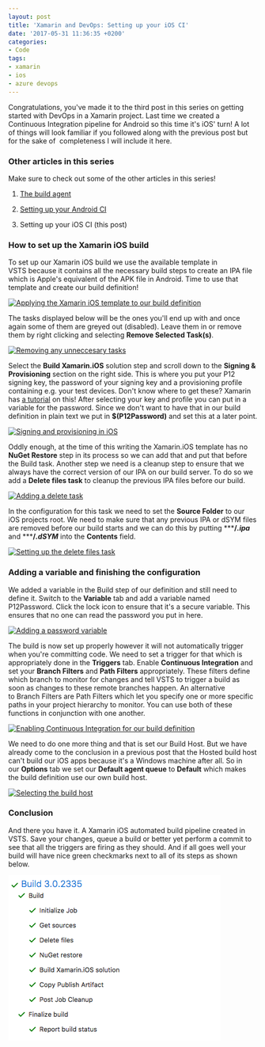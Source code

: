 ```yaml
---
layout: post
title: 'Xamarin and DevOps: Setting up your iOS CI'
date: '2017-05-31 11:36:35 +0200'
categories:
- Code
tags:
- xamarin
- ios
- azure devops
---
```




Congratulations, you've made it to the third post in this series on getting started with DevOps in a Xamarin project. Last time we created a Continuous Integration pipeline for Android so this time it's iOS' turn! A lot of things will look familiar if you followed along with the previous post but for the sake of  completeness I will include it here.







### Other articles in this series




Make sure to check out some of the other articles in this series!



1.  [The build agent](https://www.thewissen.io/xamarin-devops-build-agent/)

2.  [Setting up your Android CI](https://www.thewissen.io/xamarin-devops-android-ci/)

3.  Setting up your iOS CI (this post)



### How to set up the Xamarin iOS build




To set up our Xamarin iOS build we use the available template in VSTS because it contains all the necessary build steps to create an IPA file which is Apple's equivalent of the APK file in Android. Time to use that template and create our build definition!



[![Applying the Xamarin iOS template to our build definition](/images/posts/iostemplate-1024x396.png)](/images/posts/iostemplate.png)



The tasks displayed below will be the ones you'll end up with and once again some of them are greyed out (disabled). Leave them in or remove them by right clicking and selecting **Remove Selected Task(s)**.



[![Removing any unneccesary tasks](/images/posts/removestepsios-1024x342.png)](/images/posts/removestepsios.png)



Select the **Build Xamarin.iOS** solution step and scroll down to the **Signing & Provisioning** section on the right side. This is where you put your P12 signing key, the password of your signing key and a provisioning profile containing e.g. your test devices. Don't know where to get these? Xamarin has [a tutorial](https://developer.xamarin.com/guides/ios/getting_started/installation/device_provisioning/) on this! After selecting your key and profile you can put in a variable for the password. Since we don't want to have that in our build definition in plain text we put in **$(P12Password)** and set this at a later point.



[![Signing and provisioning in iOS](/images/posts/signing-1024x365.png)](/images/posts/signing.png)



Oddly enough, at the time of this writing the Xamarin.iOS template has no **NuGet Restore** step in its process so we can add that and put that before the Build task. Another step we need is a cleanup step to ensure that we always have the correct version of our IPA on our build server. To do so we add a **Delete files task** to cleanup the previous IPA files before our build.



[![Adding a delete task](/images/posts/cleanuptask-1024x424.png)](/images/posts/cleanuptask.png)



In the configuration for this task we need to set the **Source Folder** to our iOS projects root. We need to make sure that any previous IPA or dSYM files are removed before our build starts and we can do this by putting *****/*.ipa*** and *****/*.dSYM*** into the **Contents** field.



[![Setting up the delete files task](/images/posts/cleanupsettings-1024x443.png)](/images/posts/cleanupsettings.png)



### Adding a variable and finishing the configuration




We added a variable in the Build step of our definition and still need to define it. Switch to the **Variable** tab and add a variable named P12Password. Click the lock icon to ensure that it's a secure variable. This ensures that no one can read the password you put in here.



[![Adding a password variable](/images/posts/addvariable-1024x294.png)](/images/posts/addvariable.png)



The build is now set up properly however it will not automatically trigger when you're committing code. We need to set a trigger for that which is appropriately done in the **Triggers** tab. Enable **Continuous Integration** and set your **Branch Filters** and **Path Filters** appropriately. These filters define which branch to monitor for changes and tell VSTS to trigger a build as soon as changes to these remote branches happen. An alternative to Branch Filters are Path Filters which let you specify one or more specific paths in your project hierarchy to monitor. You can use both of these functions in conjunction with one another.



[![Enabling Continuous Integration for our build definition](/images/posts/triggerios-1024x377.png)](/images/posts/triggerios.png)



We need to do one more thing and that is set our Build Host. But we have already come to the conclusion in a previous post that the Hosted build host can't build our iOS apps because it's a Windows machine after all. So in our **Options** tab we set our **Default agent queue** to **Default** which makes the build definition use our own build host.



[![Selecting the build host](/images/posts/buildhost-1024x302.png)](/images/posts/buildhost.png)



### Conclusion




And there you have it. A Xamarin iOS automated build pipeline created in VSTS. Save your changes, queue a build or better yet perform a commit to see that all the triggers are firing as they should. And if all goes well your build will have nice green checkmarks next to all of its steps as shown below.



[![Success!](/images/posts/jobstatus2.png)](/images/posts/jobstatus2.png)

